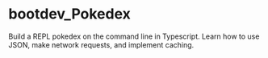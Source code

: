 # bootdev_Pokedex
Build a REPL pokedex on the command line in Typescript. Learn how to use JSON, make network requests, and implement caching.
